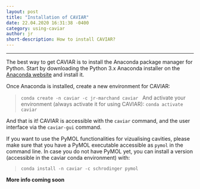 ```yaml
---
layout: post
title: "Installation of CAVIAR"
date: 22.04.2020 16:31:38 -0400
category: using-caviar
author: jr
short-description: How to install CAVIAR?
---
```


-----

The best way to get CAVIAR is to install the Anaconda package manager for Python.
Start by downloading the Python 3.x Anaconda installer on the [Anaconda website](https://www.anaconda.com/distribution/) and install it.

Once Anaconda is installed, create a new environment for CAVIAR:
> ```conda create -n caviar -c jr-marchand caviar ```
And activate your environment (always activate it for using CAVIAR):
> ```conda activate caviar ```

And that is it! CAVIAR is accessible with the ```caviar``` command, and the user interface via the ```caviar-gui``` command.

If you want to use the PyMOL functionalities for vizualising cavities, please make sure that you have a PyMOL executable accessible as ```pymol``` in the command line.
In case you do not have PyMOL yet, you can install a version (accessible in the caviar conda environment) with:
> ```conda install -n caviar -c schrodinger pymol```



**More info coming soon**


